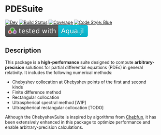 # PDESuite

<!-- [![Stable](https://img.shields.io/badge/docs-stable-blue.svg)](https://AuroraDysis.github.io/PDESuite.jl/stable/) -->
[![Dev](https://img.shields.io/badge/docs-dev-blue.svg)](https://AuroraDysis.github.io/PDESuite.jl/dev/)
[![Build Status](https://github.com/AuroraDysis/PDESuite.jl/actions/workflows/CI.yml/badge.svg?branch=main)](https://github.com/AuroraDysis/PDESuite.jl/actions/workflows/CI.yml?query=branch%3Amain)
[![Coverage](https://codecov.io/gh/AuroraDysis/PDESuite.jl/graph/badge.svg?token=C99DVUUULL)](https://codecov.io/gh/AuroraDysis/PDESuite.jl)
[![Code Style: Blue](https://img.shields.io/badge/code%20style-blue-4495d1.svg)](https://github.com/invenia/BlueStyle)
[![Aqua](https://raw.githubusercontent.com/JuliaTesting/Aqua.jl/master/badge.svg)](https://github.com/JuliaTesting/Aqua.jl)

## Description

This package is a **high-performance** suite designed to compute **arbitrary-precision** solutions for partial differential equations (PDEs) in general relativity. It includes the following numerical methods:

- Chebyshev collocation at Chebyshev points of the first and second kinds
- Finite difference method
- Rectangular collocation
- Ultraspherical spectral method [WIP]
- Ultraspherical rectangular collocation [TODO]

Although the ChebyshevSuite is inspired by algorithms from [Chebfun](https://github.com/chebfun/chebfun), it has been extensively enhanced in this package to optimize performance and enable arbitrary-precision calculations.
